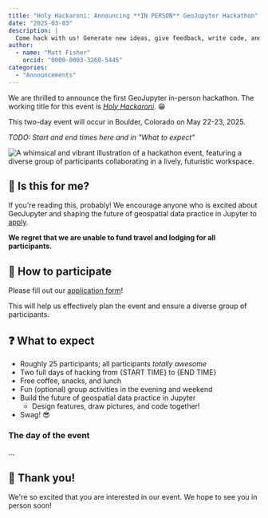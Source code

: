 ```yaml
---
title: "Holy Hackaroni: Announcing **IN PERSON** GeoJupyter Hackathon"
date: "2025-03-03"
description: |
  Come hack with us! Generate new ideas, give feedback, write code, and make friends **in person**! 
author:
  - name: "Matt Fisher"
    orcid: "0000-0003-3260-5445"
categories:
  - "Announcements"
---
```


We are thrilled to announce the first GeoJupyter in-person hackathon. The working title
for this event is
[_Holy Hackaroni_](https://www.youtube.com/watch?app=desktop&v=xIL_QyoK_rQ&t=9s).
:grin:

This two-day event will occur in Boulder, Colorado on May 22-23, 2025.

_TODO: Start and end times here and in "What to expect"_

![A whimsical and vibrant illustration of a hackathon event, featuring a diverse group
of participants collaborating in a lively, futuristic workspace.](in-person-hackathon.webp)


## :index_pointing_at_the_viewer: Is this for me?

If you're reading this, probably! We encourage anyone who is excited about GeoJupyter
and shaping the future of geospatial data practice in Jupyter to
[apply](https://docs.google.com/forms/d/e/1FAIpQLSfVB_B5y_wgh8lq7c95hmY0ck4PbygmsJD5nhS8drRej_E7wg/viewform?usp=header).

**We regret that we are unable to fund travel and lodging for all participants.**


## :handshake: How to participate

Please fill out our
[application form](https://docs.google.com/forms/d/e/1FAIpQLSfVB_B5y_wgh8lq7c95hmY0ck4PbygmsJD5nhS8drRej_E7wg/viewform?usp=header)!

This will help us effectively plan the event and ensure a diverse group of participants.


## :question: What to expect

* Roughly 25 participants; all participants _totally awesome_
* Two full days of hacking from {START TIME} to {END TIME}
* Free coffee, snacks, and lunch
* Fun (optional) group activities in the evening and weekend
* Build the future of geospatial data practice in Jupyter
  * Design features, draw pictures, and code together!
* Swag! :sunglasses:


### The day of the event

...


## :bow: Thank you!

We're so excited that you are interested in our event.
We hope to see you in person soon!
